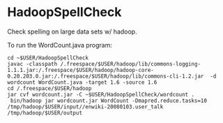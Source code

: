 HadoopSpellCheck
================

Check spelling on large data sets w/ hadoop. 

To run the WordCount.java program: 
```
cd ~$USER/HadoopSpellCheck
javac -classpath /.freespace/$USER/hadoop/lib/commons-logging-1.1.1.jar:/.freespace/$USER/hadoop/hadoop-core-0.20.203.0.jar:/.freespace/$USER/hadoop/lib/commons-cli-1.2.jar  -d wordcount WordCount.java -target 1.6 -source 1.6
cd /.freespace/$USER/hadoop
jar cvf wordcount.jar -C ~$USER/HadoopSpellCheck/wordcount .
 bin/hadoop jar wordcount.jar WordCount -Dmapred.reduce.tasks=10 /tmp/hadoop/$USER/input//enwiki-20080103.user_talk /tmp/hadoop/$USER/output
```
